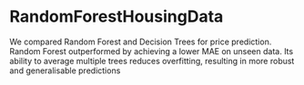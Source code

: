 # RandomForestHousingData
We compared Random Forest and Decision Trees for price prediction. Random Forest outperformed by achieving a lower MAE on unseen data. Its ability to average multiple trees reduces overfitting, resulting in more robust and generalisable predictions
